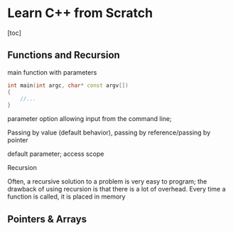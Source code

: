 # Learn C++ from Scratch

[toc]

## Functions and Recursion

main function with parameters

```c++
int main(int argc, char* const argv[])
{
    //...
}
```

parameter option allowing input from the command line;

Passing by value (default behavior), passing by reference/passing by pointer

default parameter; access scope

Recursion

Often, a recursive solution to a problem is very easy to program; the drawback of using recursion is that there is a lot of overhead. Every time a function is called, it is placed in memory

## Pointers & Arrays



